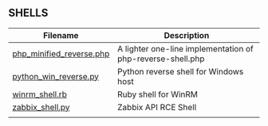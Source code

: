 ## SHELLS

| Filename        | Description                                                                          |
|-----------------|--------------------------------------------------------------------------------------|
| [php_minified_reverse.php](https://github.com/burmat/burmatscripts/blob/master/shells/php_minified_reverse.php) | A lighter one-line implementation of php-reverse-shell.php |
| [python_win_reverse.py](https://github.com/burmat/burmatscripts/blob/master/shells/python_win_reverse.py) | Python reverse shell for Windows host |
| [winrm_shell.rb](https://github.com/burmat/burmatscripts/blob/master/shells/winrm_shell.rb) | Ruby shell for WinRM |
| [zabbix_shell.py](https://github.com/burmat/burmatscripts/blob/master/shells/zabbix_shell.py) | Zabbix API RCE Shell |
|  |  |
